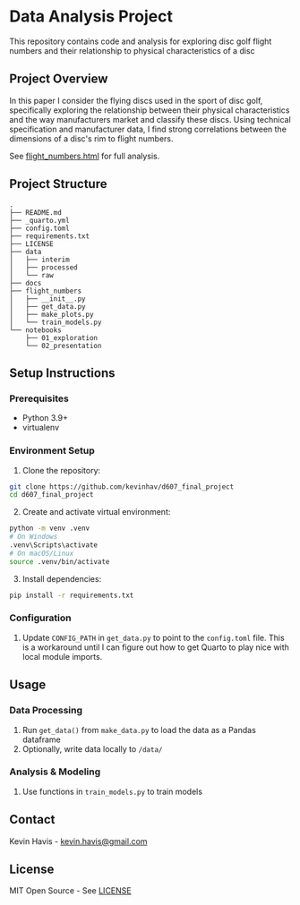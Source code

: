 # Data Analysis Project

This repository contains code and analysis for exploring disc golf flight numbers and their relationship to physical characteristics of a disc

## Project Overview

In this paper I consider the flying discs used in the sport of disc golf, specifically exploring the relationship between their physical characteristics and the way manufacturers market and classify these discs. Using technical specification and manufacturer data, I find strong correlations between the dimensions of a disc's rim to flight numbers.

See [flight_numbers.html](notebooks/02_presentation/flight_numbers.html) for full analysis.

## Project Structure

```
.
├── README.md
├── _quarto.yml
├── config.toml
├── requirements.txt
├── LICENSE
├── data
│   ├── interim
│   ├── processed
│   └── raw
├── docs
├── flight_numbers
│   ├── __init__.py
│   ├── get_data.py
│   ├── make_plots.py
│   └── train_models.py
└── notebooks
    ├── 01_exploration
    └── 02_presentation
```

## Setup Instructions

### Prerequisites

- Python 3.9+
- virtualenv

### Environment Setup

1. Clone the repository:
```bash
git clone https://github.com/kevinhav/d607_final_project
cd d607_final_project
```

2. Create and activate virtual environment:
```bash
python -m venv .venv
# On Windows
.venv\Scripts\activate
# On macOS/Linux
source .venv/bin/activate
```

3. Install dependencies:
```bash
pip install -r requirements.txt
```

### Configuration

1. Update `CONFIG_PATH` in `get_data.py` to point to the `config.toml` file. This is a workaround until I can figure out how to get Quarto to play nice with local module imports.

## Usage

### Data Processing

1. Run `get_data()` from `make_data.py` to load the data as a Pandas dataframe
2. Optionally, write data locally to `/data/`

### Analysis & Modeling

1. Use functions in `train_models.py` to train models

## Contact

Kevin Havis - kevin.havis@gmail.com

## License

MIT Open Source - See [LICENSE](LICENSE)